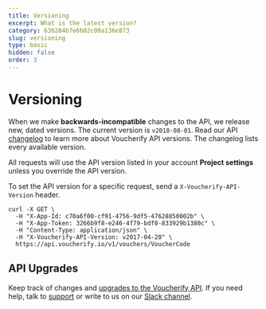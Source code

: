 ```yaml
---
title: Versioning
excerpt: What is the latest version?
category: 636284b7e6b02c00a136e873
slug: versioning
type: basic
hidden: false
order: 3
---
```


# Versioning

When we make **backwards-incompatible** changes to the API, we release new, dated versions. The current version is `v2018-08-01`. Read our API [changelog](doc:api-version-upgrades) to learn more about Voucherify API versions. The changelog lists every available version. 

All requests will use the API version listed in your account **Project settings** unless you override the API version. 

To set the API version for a specific request, send a `X-Voucherify-API-Version` header.  

```cURL Example Request
curl -X GET \
  -H "X-App-Id: c70a6f00-cf91-4756-9df5-47628850002b" \
  -H "X-App-Token: 3266b9f8-e246-4f79-bdf0-833929b1380c" \
  -H "Content-Type: application/json" \
  -H "X-Voucherify-API-Version: v2017-04-20" \
  https://api.voucherify.io/v1/vouchers/VoucherCode
```

## API Upgrades

Keep track of changes and [upgrades to the Voucherify API](doc:api-version-upgrades). If you need help, talk to [support](https://www.voucherify.io/contact-support) or write to us on our [Slack channel](https://www.voucherify.io/community).